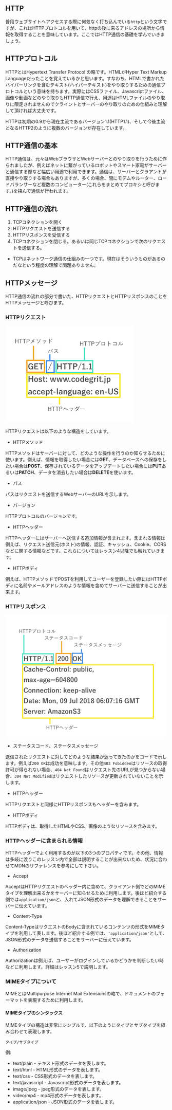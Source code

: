 ## HTTP

普段ウェブサイトへアクセスする際に何気なく打ち込んでいる`http`という文字ですが、これはHTTPプロトコルを用いて、httpの後に来るアドレスの場所から情報を取得することを意味しています。ここではHTTP通信の基礎を学んでいきましょう。

## HTTPプロトコル

HTTPとはHypertext Transfer Protocol の略です。HTMLがHyper Text Markup Languageだったことを覚えているかと思います。すなわち、HTMLで書かれたハイパーリンクを含むテキスト(ハイパーテキスト)をやり取りするための通信プロトコルという意味を持ちます。実際にはCSSファイル、Javascriptファイル、画像や動画などのやり取りもHTTP通信で行え、用途はHTMLファイルのやり取りに限定されませんのでクライントとサーバーのやり取りのための仕組みと理解して頂ければ大丈夫です。

HTTPは初期の0.9から現在主流であるバージョン1.1(HTTP1.1)、そして今後主流となるHTTP2のように複数のバージョンが存在しています。

## HTTP通信の基本

HTTP通信は、元々はWebブラウザとWebサーバーとのやり取りを行うために作られましたが、例えばネットに繋がっているロボットやスマート家電がサーバーと通信する際など幅広い用途で利用できます。通信は、サーバーとクラアントが直接やり取りする場合もありますが、多くの場合、間にモデムやルーター、ロードバランサーなど複数のコンピューター(これらをまとめてプロキシと呼びます。)を挟んで通信が行われます。

## HTTP通信の流れ

1. TCPコネクションを開く
2. HTTPリクエストを送信する
3. HTTPリスポンスを受信する
4. TCPコネクションを閉じる。あるいは同じTCPコネクションで次のリクエストを送信する。

* TCPはネットワーク通信の仕組みの一つです。現在はそういうものがあるのだなという程度の理解で問題ありません。

## HTTPメッセージ

HTTP通信の流れの部分で書いた、HTTPリクエストとHTTPリスポンスのことをHTTPメッセージと呼びます。

### HTTPリクエスト

![http-request](./images/http-request.png)

HTTPリクエストは以下のような構造をしています。

- HTTPメソッド

HTTPメソッドはサーバーに対して、どのような操作を行うのか知らせるために使います。例えば、情報を取得したい場合には**GET**、データベースへの保存をしたい場合は**POST**、保存されているデータをアップデートしたい場合には**PUT**あるいは**PATCH**、データを消去したい場合は**DELETE**を使います。

- パス

パスはリクエストを送信するWebサーバーのURLを示します。

- バージョン

HTTPプロトコルのバージョンです。

- HTTPヘッダー

HTTPヘッダーにはサーバーへ送信する追加情報が含まれます。含まれる情報は例えば、リクエスト送信元(ホスト)の情報、認証、キャッシュ、Cookie、CORSなどに関する情報などです。これらについてはレッスン4以降でも触れていきます。

- HTTPボディ

例えば、HTTPメソッドでPOSTを利用してユーザーを登録したい際にはHTTPボディに名前やメールアドレスのような情報を含めてサーバーに送信することが出来ます。

### HTTPリスポンス

![http-response](./images/http-response.png)

- ステータスコード、ステータスメッセージ

送信されたリクエストに対してどのような結果が返ってきたのかをコードで示します。例えば`200 OK`は成功を意味します。その他`403 Fobidden`はリソースの取得許可が得られない場合、`404 Not Found`はリクエスト先のURLが見つからない場合、`304 Not Modified`はリクエストしたリソースが更新されていないことを示します。

- HTTPヘッダー

HTTPリクエストと同様にHTTPリスポンスもヘッダーを含みます。

- HTTPボディ

HTTPボディは、取得したHTMLやCSS、画像のようなリソースを含みます。

### HTTPヘッダーに含まられる情報

HTTPヘッダーでよく利用するのが以下の3つのプロパティです。その他、情報は多岐に渡りこのレッスン内で全部は説明することが出来ないため、状況に合わせてMDNのリファレンスを参考にして下さい。

- Accept

AcceptはHTTPリクエストのヘッダー内に含めて、クライアント側でどのMIMEタイプを理解出来るかをサーバーに知らせるために利用します。後ほど紹介する例では`application/json`と、入れてJSON形式のデータを理解できることをサーバーに伝えています。

- Content-Type

Content-TypeはリクエストのBodyに含まれているコンテンツの形式をMIMEタイプを利用して表します。後ほど紹介する例では、`'application/json'`として、JSON形式のデータを送信することをサーバーに伝えています。

- Authorization

Authorizationは例えば、ユーザーがログインしているかどうかを判断したい時などに利用します。詳細はレッスン5で説明します。

### MIMEタイプについて

MIMEとはMultipurpose Internet Mail Extensionsの略で、ドキュメントのフォーマットを表現するために利用します。

#### MIMEタイプのシンタックス

MIMEタイプの構造は非常にシンプルで、以下のようにタイプとサブタイプを組み合わせて表現します。

`タイプ/サブタイプ`

例:

- text/plain - テキスト形式のデータを表します。
- text/html - HTML形式のデータを表します。
- text/css - CSS形式のデータを表します。
- text/javascript - Javascript形式のデータを表します。
- image/jpeg - jpeg形式のデータを表します。
- video/mp4 - mp4形式のデータを表します。
- application/json - JSON形式のデータを表します。
